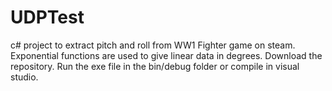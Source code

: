 # UDPTest
c# project to extract pitch and roll from WW1 Fighter game on steam.
Exponential functions are used to give linear data in degrees.
Download the repository.
Run the exe file in the bin/debug folder or compile in visual studio.
